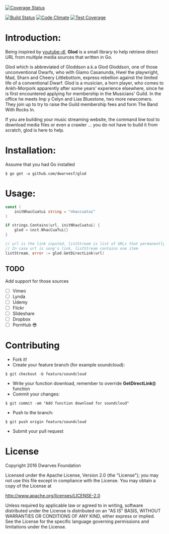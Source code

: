 [![Coverage Status](https://coveralls.io/repos/github/dwarvesf/glod/badge.svg?branch=develop)](https://coveralls.io/github/dwarvesf/glod?branch=develop)

[![Build Status](https://travis-ci.org/dwarvesf/glod.svg?branch=master)](https://travis-ci.org/dwarvesf/glod)
[![Code Climate](https://codeclimate.com/github/dwarvesf/glod/badges/gpa.svg)](https://codeclimate.com/github/dwarvesf/glod)
[![Test Coverage](https://codeclimate.com/github/dwarvesf/glod/badges/coverage.svg)](https://codeclimate.com/github/dwarvesf/glod/cov000erage)

# Introduction:

Being inspired by [youtube-dl](https://github.com/rg3/youtube-dl), **Glod** is a small library to help retrieve direct URL from multiple media sources that written in Go.

Glod which is abbreviated of Gloddson a.k.a Glod Gloddson, one of those unconventional Dwarfs, who with Giamo Casanunda, Hwel the playwright, Mad, Sharn and Cheery Littlebottom, express rebellion against the	limited life of a conventional Dwarf. Glod is a musician, a horn player, who comes to Ankh-Morpork apparently after some years' experience elsewhere, since he is first encountered applying for membership in the Musicians' Guild. In the office he meets Imp y Celyn and Lias Bluestone, two more newcomers. They join up to try to raise the Guild membership fees and form The Band With Rocks In.

If you are building your music streaming website, the command line tool to download media files or even a crawler ... you do not have to build it from scratch, glod is here to help.

# Installation:

Assume that you had Go installed
  
```
$ go get -u github.com/dwarvesf/glod
```

# Usage:

``` go
const (
	initNhacCuatui string = "nhaccuatui"
)

if strings.Contains(url, initNhacCuatui) {
	glod = &nct.NhacCuaTui{}
}

// url is the link inputed, listStream is list of URLs that permanently downloadable link
// In case url is song's link, listStream contains one item
listStream, error := glod.GetDirectLink(url)
```

## TODO

Add support for those sources

* [ ] Vimeo
* [ ] Lynda
* [ ] Udemy
* [ ] Flickr
* [ ] Slideshare
* [ ] Dropbox
* [ ] PornHub :sunglasses:

# Contributing

* Fork it!
* Create your feature branch (for example soundcloud):

```
$ git checkout -b feature/soundcloud
```

* Write your function download, remember to override **GetDirectLink()** function
* Commit your changes:

```
$ git commit -am "Add function download for soundcloud"
```

* Push to the branch:

```
$ git push origin feature/soundcloud
```

* Submit your pull request

# License

Copyright 2016 Dwarves Foundation

Licensed under the Apache License, Version 2.0 (the "License"); you may not use this file except in compliance with the License. You may obtain a copy of the License at

http://www.apache.org/licenses/LICENSE-2.0

Unless required by applicable law or agreed to in writing, software distributed under the License is distributed on an "AS IS" BASIS, WITHOUT WARRANTIES OR CONDITIONS OF ANY KIND, either express or implied. See the License for the specific language governing permissions and limitations under the License.
